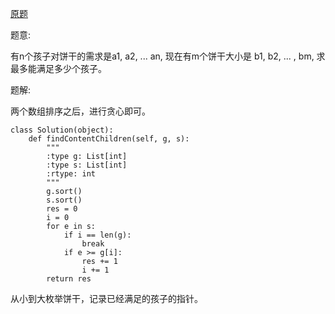 [原题](https://leetcode.com/problems/assign-cookies)

题意:


有n个孩子对饼干的需求是a1, a2, ... an, 现在有m个饼干大小是 b1, b2, ... , bm, 求最多能满足多少个孩子。


题解:

两个数组排序之后，进行贪心即可。

```
class Solution(object):
    def findContentChildren(self, g, s):
        """
        :type g: List[int]
        :type s: List[int]
        :rtype: int
        """
        g.sort()
        s.sort()
        res = 0
        i = 0
        for e in s:
            if i == len(g):
                break
            if e >= g[i]:
                res += 1
                i += 1
        return res
```

从小到大枚举饼干，记录已经满足的孩子的指针。
